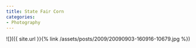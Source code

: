 ```yaml
---
title: State Fair Corn
categories:
- Photography
---
```


![]({{ site.url }}{% link /assets/posts/2009/20090903-160916-10679.jpg %})
